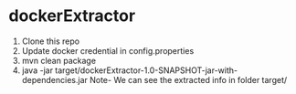 # dockerExtractor
1. Clone this repo
2. Update docker credential in config.properties
3. mvn clean package
4. java -jar target/dockerExtractor-1.0-SNAPSHOT-jar-with-dependencies.jar <docker-image-name>
  Note- We can see the extracted info in folder target/<docker-image-name>

